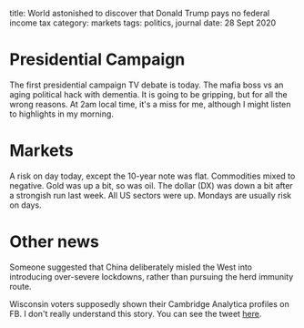 title: World astonished to discover that Donald Trump pays no federal income tax
category: markets
tags: politics, journal
date: 28 Sept 2020

# Presidential Campaign

The first presidential campaign TV debate is today. 
The mafia boss vs an aging political hack with dementia.
It is going to be gripping, but for all the wrong reasons.
At 2am local time, it's a miss for me, although I might listen to highlights in my morning.

# Markets

A risk on day today, except the 10-year note was flat.
Commodities mixed to negative.
Gold was up a bit, so was oil.
The dollar (DX)	was down a bit after a strongish run last week.
All US sectors were up.
Mondays are usually risk on days. 

# Other news

Someone suggested that China deliberately misled the West into introducing over-severe lockdowns, rather than pursuing the herd immunity route.

Wisconsin voters supposedly shown their Cambridge Analytica profiles on FB. I don't really understand this story.
You can see the tweet [here](https://twitter.com/carolecadwalla/status/1310645552116310019).
